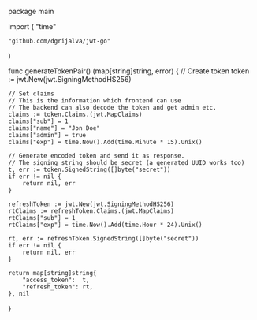 package main

import (
	"time"

	"github.com/dgrijalva/jwt-go"
)

func generateTokenPair() (map[string]string, error) {
	// Create token
	token := jwt.New(jwt.SigningMethodHS256)

	// Set claims
	// This is the information which frontend can use
	// The backend can also decode the token and get admin etc.
	claims := token.Claims.(jwt.MapClaims)
	claims["sub"] = 1
	claims["name"] = "Jon Doe"
	claims["admin"] = true
	claims["exp"] = time.Now().Add(time.Minute * 15).Unix()

	// Generate encoded token and send it as response.
	// The signing string should be secret (a generated UUID works too)
	t, err := token.SignedString([]byte("secret"))
	if err != nil {
		return nil, err
	}

	refreshToken := jwt.New(jwt.SigningMethodHS256)
	rtClaims := refreshToken.Claims.(jwt.MapClaims)
	rtClaims["sub"] = 1
	rtClaims["exp"] = time.Now().Add(time.Hour * 24).Unix()

	rt, err := refreshToken.SignedString([]byte("secret"))
	if err != nil {
		return nil, err
	}

	return map[string]string{
		"access_token":  t,
		"refresh_token": rt,
	}, nil
}
